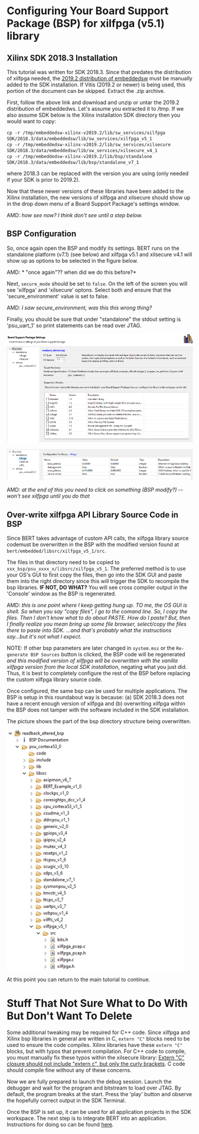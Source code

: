 # Configuring Your Board Support Package (BSP) for xilfpga (v5.1) library
## Xilinx SDK 2018.3 Installation

This tutorial was written for SDK 2018.3.  Since that predates the distribution of xilfpga needed, the [2019.2 distribution of embeddedsw](https://github.com/Xilinx/embeddedsw/releases/tag/xilinx-v2019.2) must be manually added to the SDK installation. If Vitis (2019.2 or newer) is being used, this portion of the document can be skipped. Extract the .zip archive.  

First, follow the above link and download and unzip or untar the 2019.2 distribution of embeddedws.  Let's assume you extracted it to /tmp.  If we also assume  SDK below is the Xilinx installation SDK directory then you would want to copy:
```
cp -r /tmp/embeddedsw-xilinx-v2019.2/lib/sw_services/xilfpga SDK/2018.3/data/embeddedsw/lib/sw_services/xilfpga_v5_1
cp -r /tmp/embeddedsw-xilinx-v2019.2/lib/sw_services/xilsecure SDK/2018.3/data/embeddedsw/lib/sw_services/xilsecure_v4_1
cp -r /tmp/embeddedsw-xilinx-v2019.2/lib/bsp/standalone SDK/2018.3/data/embeddedsw/lib/bsp/standalone_v7_1
```

where 2018.3 can be replaced with the version you are using (only needed if your SDK is prior to 2019.2). 

Now that these newer versions of these libraries have been added to the
Xilinx installation, the new versions of xilfpga and xilsecure should show
up in the drop down menu of a Board Support Package's settings window.

AMD: *how see now?  I think don't see until a step below.*

## BSP Configuration
So, once again open the BSP and modify its settings.  BERT runs on the
standalone platform (v7.1) (see below) and xilfpga v5.1 and xilsecure v4.1
will show up as options to be selected in the figure below.

AMD: * "once again"?? when did we do this before?*

Next, `secure_mode` should be set to `false`.  On the left of the screen
you will see 'xilfpga' and 'xilsecure' optons.  Select both and ensure that
the 'secure_environment' value is set to false.

AMD: *I saw secure_environment, was this this wrong thing?*

Finally, you should be sure that under "standalone"
the stdout setting is 'psu_uart_1' so print statements can be read over JTAG.

![Example of BSP configuration](../images/bspsettings.png)

![Example of xilfpga configuration](../images/xilfpgasettings.png)

AMD: *at the end of this you need to click on something (BSP modify?) --
won't see xilfpga until you do that*

## Over-write xilfpga API Library Source Code in BSP
Since BERT takes advantage of custom API calls, the xilfpga library source codemust be overwritten in the BSP with the modified version found at `bert/embedded/libsrc/xilfpga_v5_1/src`. 

The files in that directory need to be copied to
`xxx_bsp/psu_xxxx_x/libsrc/xilfpga_v5_1`. The preferred method is to use
your OS's GUI to first copy the files, then go into the  SDK GUI and paste
them into the right directory since this will trigger the SDK to recompile
the bsp libraries. **IF NOT, DO WHAT?**  You will see cross compiler output
in the 'Console' window as the BSP is regenerated.

AMD: *this is one point where I keep getting hung up.  TO me, the OS GUI is
 shell.  So when you say "copy files", I go to the comand line.  So, I copy
 the files.  Then I don't know what to do about PASTE.  How do I paste?
 But, then I finally realize you mean bring up some file browser,
 select/copy the files there to paste into SDK.  ...and that's probably
 what the instructions say...but it's not what I expect.*

NOTE: If other bsp parameters are later changed in `system.mss` or the `Re-generate BSP Sources` button is clicked, the BSP code will be regenerated *and this modified version of xilfpga will be overwritten with the vanilla xilfpga version from the local SDK installation*, negating what you just did. Thus, it is best to completely configure the rest of the BSP before replacing the custom xilfpga library source code. 

Once configured, the same bsp can be used for multiple applications. The BSP is setup in this roundabout way is because: (a) SDK 2018.3 does not have a recent enough version of xilfpga and (b) overwriting xilfpga within the BSP does not tamper with the software included in the SDK installation. 

The picture shows the part of the bsp directory structure being overwritten.

![Example of BSP directory structure](../images/bspdirectory.png)

At this point you can return to the main tutorial to continue.
# Stuff That Not Sure What to Do With But Don't Want To Delete


Some additional tweaking may be required for C++ code. Since xilfpga and Xilinx bsp libraries in general are written in C, `extern "C"` blocks need to be used to ensure the code compiles. Xilinx libraries have these `extern "C"` blocks, but with typos that prevent compilation. For C++ code to compile, you must manually fix these typos within the xilsecure library: [Extern "C" closure should not include "extern c", but only the curly brackets](https://github.com/Xilinx/embeddedsw/pull/115). C code should compile fine without any of these concerns.

Now we are fully prepared to launch the debug session. Launch the debugger and wait for the program and bitstream to load over JTAG. By default, the program breaks at the start. Press the 'play' button and observe the hopefully correct output in the SDK Terminal.

Once the BSP is set up, it can be used for all application projects in the SDK workspace. The next step is to integrate BERT into an application. Instructions for doing so can be found [here](bert.md).
